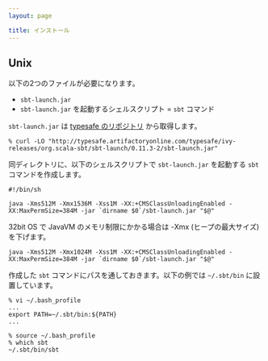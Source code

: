 ```yaml
---
layout: page

title: インストール
---
```


## Unix

以下の2つのファイルが必要になります。

* `sbt-launch.jar`
* `sbt-launch.jar` を起動するシェルスクリプト = `sbt` コマンド

`sbt-launch.jar` は [typesafe のリポジトリ](http://typesafe.artifactoryonline.com/typesafe/ivy-releases/org.scala-sbt/sbt-launch/) から取得します。

    % curl -LO "http://typesafe.artifactoryonline.com/typesafe/ivy-releases/org.scala-sbt/sbt-launch/0.11.3-2/sbt-launch.jar"

同ディレクトリに、以下のシェルスクリプトで `sbt-launch.jar` を起動する `sbt` コマンドを作成します。

    #!/bin/sh

    java -Xms512M -Xmx1536M -Xss1M -XX:+CMSClassUnloadingEnabled -XX:MaxPermSize=384M -jar `dirname $0`/sbt-launch.jar "$@"

32bit OS で JavaVM のメモリ制限にかかる場合は -Xmx (ヒープの最大サイズ) を下げます。

    java -Xms512M -Xmx1024M -Xss1M -XX:+CMSClassUnloadingEnabled -XX:MaxPermSize=384M -jar `dirname $0`/sbt-launch.jar "$@"

作成した `sbt` コマンドにパスを通しておきます。以下の例では `~/.sbt/bin` に設置しています。

    % vi ~/.bash_profile
    ...
    export PATH=~/.sbt/bin:${PATH}
    ...

    % source ~/.bash_profile
    % which sbt
    ~/.sbt/bin/sbt

